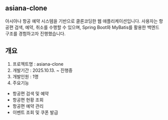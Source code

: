 ## asiana-clone
  아시아나 항공 예약 시스템을 기반으로 클론코딩한 웹 애플리케이션입니다. 사용자는 항공편 검색, 예약, 취소를 수행할 수 있으며, Spring Boot와 MyBatis를 활용한 백엔드 구조를 경험하고자 진행했습니다.
  
## 개요
1. 프로젝트명 : asiana-clone
2. 개발기간 : 2025.10.13. ~ 진행중
3. 개발인원 : 1명
4. 주요기능
 - 항공편 검색 및 예약
 - 항공편 현황 조회
 - 항공편 예약 관리
 - 이벤트 조회 및 쿠폰 발급